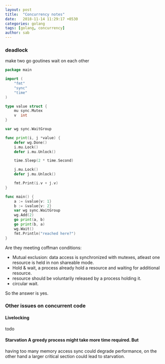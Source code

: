 ```yaml
---
layout: post
title:  "Concurrency notes"
date:   2018-11-14 11:29:17 +0530
categories: golang
tags: [golang, concurrency]
author: sab
---
```


### deadlock

make two go goutines wait on each other

```go
package main

import (
	"fmt"
	"sync"
	"time"
)

type value struct {
	mu sync.Mutex
	v  int
}

var wg sync.WaitGroup

func print(i, j *value) {
	defer wg.Done()
	i.mu.Lock()
	defer i.mu.Unlock()

	time.Sleep(2 * time.Second)

	j.mu.Lock()
	defer j.mu.Unlock()

	fmt.Print(i.v + j.v)
}

func main() {
	a := &value{v: 1}
	b := &value{v: 2}
	var wg sync.WaitGroup
	wg.Add(2)
	go print(a, b)
	go print(b, a)
	wg.Wait()
	fmt.Println("reached here?")
}
```

Are they meeting coffman conditions:
- Mutual exclusion: data access is synchronized with mutexes, atleast one resource is held in non shareable mode.
- Hold & wait, a process already hold a resource and waiting for additional resource.
- resource should be voluntarily released by a process holding it.
- circular wait.

So the answer is yes.

### Other issues on concurrent code

#### Livelocking
 todo

#### Starvation A greedy process might take more time required. But
having too many memory access sync could degrade performance, on the
other hand a larger critical section could lead to starvation.


